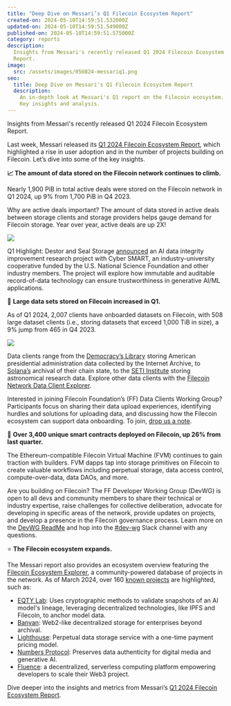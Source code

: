 ```yaml
---
title: "Deep Dive on Messari’s Q1 Filecoin Ecosystem Report"
created-on: 2024-05-10T14:59:51.532000Z
updated-on: 2024-05-10T14:59:51.549000Z
published-on: 2024-05-10T14:59:51.575000Z
category: reports
description:
  Insights from Messari's recently released Q1 2024 Filecoin Ecosystem
  Report.
image:
  src: /assets/images/050824-messariq1.png
seo:
  title: Deep Dive on Messari's Q1 Filecoin Ecosystem Report
  description:
    An in-depth look at Messari's Q1 report on the Filecoin ecosystem.
    Key insights and analysis.
---
```


Insights from Messari's recently released Q1 2024 Filecoin Ecosystem Report.

Last week, Messari released its [Q1 2024 Filecoin Ecosystem Report](https://messari.io/project/filecoin/quarterly-reports/q1-2024), which highlighted a rise in user adoption and in the number of projects building on Filecoin. Let’s dive into some of the key insights.

**📈 The amount of data stored on the Filecoin network continues to climb.**

Nearly 1,900 PiB in total active deals were stored on the Filecoin network in Q1 2024, up 9% from 1,700 PiB in Q4 2023.

Why are active deals important? The amount of data stored in active deals between storage clients and storage providers helps gauge demand for Filecoin storage. Year over year, active deals are up 2X!

![](https://lh7-us.googleusercontent.com/CJVlb9gBAqSM_CFOhmHyBCbGETO_QECsJBtEPnlnge3RwwPHQFMl5dR6E7QVFpZTR-9wN_tUGjRi_aKfdTTs9H9rQdsdckX-w4_YFnr0OrMhkyci54j3ijw85LJbcH_CQSSwOE1-9LKG5pCMSP64KKY)

Q1 Highlight: Destor and Seal Storage [announced](https://destor.com/resources/news/seal-storage-filecoin-destor-ai-data-integrity-project) an AI data integrity improvement research project with Cyber SMART, an industry-university cooperative funded by the U.S. National Science Foundation and other industry members. The project will explore how immutable and auditable record-of-data technology can ensure trustworthiness in generative AI/ML applications.

📘 **Large data sets stored on Filecoin increased in Q1.**

As of Q1 2024, 2,007 clients have onboarded datasets on Filecoin, with 508 large dataset clients (i.e., storing datasets that exceed 1,000 TiB in size), a 9% jump from 465 in Q4 2023.

![](https://lh7-us.googleusercontent.com/VCIFvRUFoG0yQBcGplK-u_yiYmJN9PBn-n2rOFhLZc3c_4f-8D_4Evmk9guGI2IIU6sPE7MR6tp1fL2tqx1D3aj2XBXCHrd5wrmrUUyF__bLEyNqbld212wMN1EBffYWyoSZyxyxGBhrg63naJ6X5pw)

Data clients range from the [Democracy’s Library](https://fil.org/blog/democracy%E2%80%99s-library-announces-more-than-a-petabyte-of-government-data-uploaded-to-the-filecoin-network/) storing American presidential administration data collected by the Internet Archive, to [Solana’s](https://twitter.com/triton_one/status/1681761297170325506) archival of their chain state, to the [SETI Institute](https://destor.com/seti) storing astronomical research data. Explore other data clients with the [Filecoin Network Data Client Explorer](https://destor.com/en-us/filecoin-network-client-explorer).

Interested in joining Filecoin Foundation’s (FF) Data Clients Working Group? Participants focus on sharing their data upload experiences, identifying hurdles and solutions for uploading data, and discussing how the Filecoin ecosystem can support data onboarding. To join, [drop us a note](<mailto: dataclients@fil.org>).

📝 **Over 3,400 unique smart contracts deployed on Filecoin, up 26% from last quarter.**

The Ethereum-compatible Filecoin Virtual Machine (FVM) continues to gain traction with builders. FVM dapps tap into storage primitives on Filecoin to create valuable workflows including perpetual storage, data access control, compute-over-data, data DAOs, and more.

Are you building on Filecoin? The FF Developer Working Group (DevWG) is open to all devs and community members to share their technical or industry expertise, raise challenges for collective deliberation, advocate for developing in specific areas of the network, provide updates on projects, and develop a presence in the Filecoin governance process. Learn more on the [DevWG ReadMe](https://github.com/filecoin-project/DeveloperWG) and hop into the [\#dev-wg](https://filecoinproject.slack.com/archives/C06G5K8H3J7) Slack channel with any questions.

⭐ **The Filecoin ecosystem expands.**

The Messari report also provides an ecosystem overview featuring the [Filecoin Ecosystem Explorer](https://fil.org/ecosystem/), a community-powered database of projects in the network. As of March 2024, over 160 [known projects](https://fil.org/ecosystem/) are highlighted, such as:

- [EQTY Lab](https://fil.org/ecosystem-projects/eqty-lab-arc-collective/): Uses cryptographic methods to validate snapshots of an AI model's lineage, leveraging decentralized technologies, like IPFS and Filecoin, to anchor model data.
- [Banyan](https://fil.org/ecosystem-projects/banyan/): Web2-like decentralized storage for enterprises beyond archival.
- [Lighthouse](https://fil.org/ecosystem-projects/lighthouse/): Perpetual data storage service with a one-time payment pricing model.
- [Numbers Protocol](https://fil.org/ecosystem-projects/numbers-protocol/): Preserves data authenticity for digital media and generative AI.
- [Fluence](https://fil.org/ecosystem-projects/fluence/): a decentralized, serverless computing platform empowering developers to scale their Web3 project.

Dive deeper into the insights and metrics from Messari’s [Q1 2024 Filecoin Ecosystem Report](https://messari.io/project/filecoin/quarterly-reports/q1-2024).
